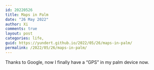 ```yaml
---
id: 20220526
title: Maps in Palm
date: "26 May 2022"
author: Xi
comments: true
layout: post
categories: life, 
guid: https://yundert.github.io/2022/05/26/maps-in-palm/
permalink: /2022/05/26/maps-in-palm/
---
```

Thanks to Google, now I finally have a &#8220;GPS&#8221; in my palm device now. 